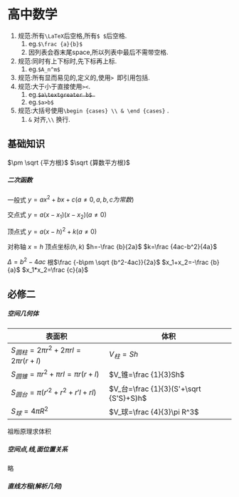 # 高中数学

1. 规范:所有`\LaTeX`后空格,所有`$ $`后空格.
   1. eg.`$\frac {a}{b}$ ` 
   2. 因列表会吞末尾space,所以列表中最后不需带空格.
2. 规范:同时有上下标时,先下标再上标.
   1. eg.`$A_n^m$ ` 
3. 规范:所有显而易见的,定义的,使用`> `即引用包括.
4. 规范:大于小于直接使用`><`.
   1. eg.~~`$a\textgreater b$ `~~ 
   2. eg.`$a>b$ ` 
5. 规范:大括号使用`\begin {cases} \\ & \end {cases}` .
   1. `&` 对齐,`\\` 换行.

## 基础知识

$\pm \sqrt {平方根}$ $\sqrt {算数平方根}$ 

##### 二次函数

一般式 $y=ax^2+bx+c(a\ne 0,a,b,c为常数)$ 

交点式 $y=a(x-x_1)(x-x_2)(a\ne 0)$ 

顶点式 $y=a(x-h)^2+k(a\ne 0)$ 

对称轴 $x=h$ 顶点坐标$(h,k)$ $h=-\frac {b}{2a}$ $k=\frac {4ac-b^2}{4a}$ 

$\Delta =b^2-4ac$ 根$\frac {-b\pm \sqrt {b^2-4ac}}{2a}$ $x_1+x_2=-\frac {b}{a}$ $x_1*x_2=\frac {c}{a}$ 


## 必修二

##### 空间几何体

| 表面积                                  | 体积                                   |
| --------------------------------------- | -------------------------------------- |
| $S_{圆柱}=2\pi r^2+2\pi rl=2\pi r(r+l)$ | $V_柱=Sh$                              |
| $S_{圆锥}=\pi r^2+\pi rl=\pi r(r+l)$    | $V_锥=\frac {1}{3}Sh$                  |
| $S_{圆台}=\pi (r'^2+r^2+r'l+rl)$        | $V_台=\frac {1}{3}(S'+\sqrt {S'S}+S)h$ |
| $S_球=4\pi R^2$                         | $V_球=\frac {4}{3}\pi R^3$             |

祖暅原理求体积

##### 空间点,线,面位置关系

略

##### 直线方程(解析几何)

